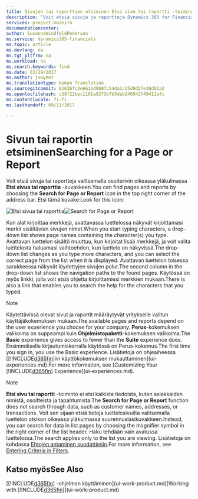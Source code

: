 ```yaml
---
title: Sivujen tai raporttien etsiminen Etsi sivu tai raportti -toiminnolla | Microsoft Docs
description: "Voit etsiä sivuja ja raportteja Dynamics 365 for Financialsissa käyttämällä Etsi sivu tai raportti -toiminnolla."
services: project-madeira
documentationcenter: 
author: SusanneWindfeldPedersen
ms.service: dynamics365-financials
ms.topic: article
ms.devlang: na
ms.tgt_pltfrm: na
ms.workload: na
ms.search.keywords: find
ms.date: 03/29/2017
ms.author: jswymer
ms.translationtype: Human Translation
ms.sourcegitcommit: 81636fc2e661bd9b07c54da1cd5d0d27e30d01a2
ms.openlocfilehash: c38f22bec1101a8373b7b5dab246942f49412afc
ms.contentlocale: fi-fi
ms.lasthandoff: 09/11/2017

---
```

# <a name="searching-for-a-page-or-report"></a><span data-ttu-id="2bb58-103">Sivun tai raportin etsiminen</span><span class="sxs-lookup"><span data-stu-id="2bb58-103">Searching for a Page or Report</span></span>
<span data-ttu-id="2bb58-104">Voit etsiä sivuja tai raportteja valitsemalla osoiterivin oikeassa yläkulmassa **Etsi sivua tai raporttia** -kuvakkeen.</span><span class="sxs-lookup"><span data-stu-id="2bb58-104">You can find pages and reports by choosing the **Search for Page or Report** icon in the top right corner of the address bar.</span></span> <span data-ttu-id="2bb58-105">Etsi tämä kuvake:</span><span class="sxs-lookup"><span data-stu-id="2bb58-105">Look for this icon:</span></span>

<span data-ttu-id="2bb58-106">![Etsi sivua tai raporttia](media/ui-search/search.png "Etsi sivua tai raporttia")</span><span class="sxs-lookup"><span data-stu-id="2bb58-106">![Search for Page or Report](media/ui-search/search.png "Search for Page or Report")</span></span>

<span data-ttu-id="2bb58-107">Kun alat kirjoittaa merkkejä, avattavassa luettelossa näkyvät kirjoittamasi merkit sisältävien sivujen nimet.</span><span class="sxs-lookup"><span data-stu-id="2bb58-107">When you start typing characters, a drop-down list shows page names containing the character(s) you type.</span></span> <span data-ttu-id="2bb58-108">Avattavan luettelon sisältö muuttuu, kun kirjoitat lisää merkkejä, ja voit valita luettelosta haluamasi vaihtoehdon, kun luettelo on näkyvissä.</span><span class="sxs-lookup"><span data-stu-id="2bb58-108">The drop-down list changes as you type more characters, and you can select the correct page from the list when it is displayed.</span></span> <span data-ttu-id="2bb58-109">Avattavan luettelon toisessa sarakkeessa näkyvät löydettyjen sivujen polut.</span><span class="sxs-lookup"><span data-stu-id="2bb58-109">The second column in the drop-down list shows the navigation paths to the found pages.</span></span> <span data-ttu-id="2bb58-110">Käytössä on myös linkki, jolla voit etsiä ohjetta kirjoittamiesi merkkien mukaan.</span><span class="sxs-lookup"><span data-stu-id="2bb58-110">There is also a link that enables you to search the help for the characters that you typed.</span></span>

> [!NOTE]  
>   <span data-ttu-id="2bb58-111">Käytettävissä olevat sivut ja raportit määräytyvät yritykselle valitun käyttäjäkokemuksen mukaan.</span><span class="sxs-lookup"><span data-stu-id="2bb58-111">The available pages and reports depend on the user experience you choose for your company.</span></span> <span data-ttu-id="2bb58-112">**Perus**-kokemuksen valikoima on suppeampi kuin **Ohjelmistopaketti**-kokemuksen valikoima.</span><span class="sxs-lookup"><span data-stu-id="2bb58-112">The **Basic** experience gives access to fewer than the **Suite** experience does.</span></span> <span data-ttu-id="2bb58-113">Ensimmäiselle kirjautumiskerralla käytössä on Perus-kokemus.</span><span class="sxs-lookup"><span data-stu-id="2bb58-113">The first time you sign in, you use the Basic experience.</span></span> <span data-ttu-id="2bb58-114">Lisätietoja on ohjeaiheessa [[!INCLUDE[d365fin](includes/d365fin_long_md.md)]iin käyttökokemuksen mukauttaminen](ui-experiences.md).</span><span class="sxs-lookup"><span data-stu-id="2bb58-114">For more information, see [Customizing Your [!INCLUDE[d365fin](includes/d365fin_long_md.md)] Experience](ui-experiences.md).</span></span>

> [!NOTE]  
>   <span data-ttu-id="2bb58-115">**Etsi sivu tai raportti** -toiminto ei etsi kaikista tiedoista, kuten asiakkaiden nimistä, osoitteista ja tapahtumista.</span><span class="sxs-lookup"><span data-stu-id="2bb58-115">The **Search for Page or Report** function does not search through data, such as customer names, addresses, or transactions.</span></span> <span data-ttu-id="2bb58-116">Voit sen sijaan etsiä tietoja luettelosivuilta valitsemalla luettelon otsikon oikeassa yläkulmassa suurennuslasikuvakkeen.</span><span class="sxs-lookup"><span data-stu-id="2bb58-116">Instead, you can search for data in list pages by choosing the magnifier symbol in the right corner of the list header.</span></span> <span data-ttu-id="2bb58-117">Haku tehdään vain avatussa luettelossa.</span><span class="sxs-lookup"><span data-stu-id="2bb58-117">The search applies only to the list you are viewing.</span></span> <span data-ttu-id="2bb58-118">Lisätietoja on kohdassa [Ehtojen antaminen suodattimiin](ui-enter-criteria-filters.md).</span><span class="sxs-lookup"><span data-stu-id="2bb58-118">For more information, see [Entering Criteria in Filters](ui-enter-criteria-filters.md).</span></span>

## <a name="see-also"></a><span data-ttu-id="2bb58-119">Katso myös</span><span class="sxs-lookup"><span data-stu-id="2bb58-119">See Also</span></span>
<span data-ttu-id="2bb58-120">[[!INCLUDE[d365fin](includes/d365fin_md.md)] -ohjelman käyttäminen](ui-work-product.md)</span><span class="sxs-lookup"><span data-stu-id="2bb58-120">[Working with [!INCLUDE[d365fin](includes/d365fin_md.md)]](ui-work-product.md)</span></span>

